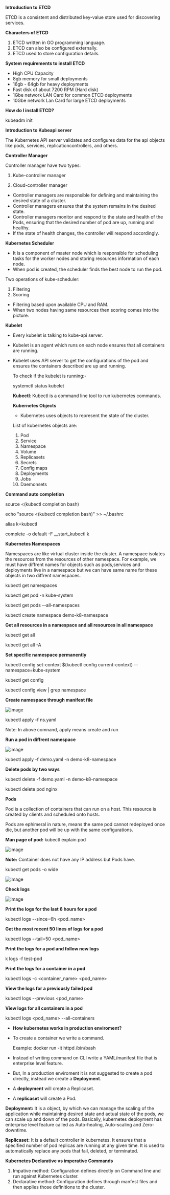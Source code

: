 **Introduction to ETCD**

ETCD is a consistent and distributed key-value store used for discovering services.

**Characters of ETCD**

1. ETCD written in GO programming language.
2. ETCD can also be configured externally.
3. ETCD used to store configuration details.

**System requirements to install ETCD**

* High CPU Capacity
* 8gb memory for small deployments
* 16gb - 64gb for heavy deployments
* Fast disk of about 7200 RPM (Hard disk)
* 1Gbe network LAN Card for common ETCD deployments
* 10Gbe network Lan Card for large ETCD deployments

**How do I install ETCD?**

kubeadm init

**Introduction to Kubeapi server**

The Kubernetes API server validates and configures data for the api objects like pods, services, replicationcontrollers, and others. 

**Controller Manager**

Controller manager have two types:

1. Kube-controller manager

2. Cloud-controller manager

- Controller managers are responsible for defining and maintaining the desired state of a cluster.
- Controller managers ensures that the system remains in the desired state.
- Controller managers monitor and respond to the state and health of the Pods, ensuring that the desired number of pod are up, running and healthy.
- If the state of health changes, the controller will respond accordingly.

**Kubernetes Scheduler**

- It is a component of master node which is responsible for scheduling tasks for the worker nodes and storing resources information of each node.
- When pod is created, the scheduler finds the best node to run the pod.

Two operations of kube-scheduler:

1. Filtering
2. Scoring

* Filtering based upon available CPU and RAM.
* When two nodes having same resources then scoring comes into the picture.

**Kubelet**
- Every kubelet is talking to kube-api server.
- Kubelet is an agent which runs on each node ensures that all containers are running.
- Kubelet uses API server to get the configurations of the pod and ensures the containers described are up and running.

  To check if the kubelet is running:-

  systemctl status kubelet

  **Kubectl**: Kubectl is a command line tool to run kubernetes commands. 

  **Kubernetes Objects**

  - Kubernetes uses objects to represent the state of the cluster.

  List of kubernetes objects are:

  1. Pod
  2. Service
  3. Namespace
  4. Volume
  5. Replicasets
  6. Secrets
  7. Config maps
  8. Deployments
  9. Jobs
  10. Daemonsets

**Command auto completion**

source <(kubectl completion bash)

echo "source <(kubectl completion bash)" >> ~/.bashrc

alias k=kubectl

complete -o default -F __start_kubectl k

**Kubernetes Namespaces**

Namespaces are like virtual cluster inside the cluster. A namespace isolates the resources from the resources of other namespace. For example, we must have diffrent names for objects such as pods,services and deployments live in a namespace but we can have same name for these objects in two diffrent namespaces.

  kubectl get namespaces

  kubectl get pod -n kube-system

  kubectl get pods --all-namespaces

  kubectl create namespace demo-k8-namespace

  **Get all resources in a namespace and all resources in all namespace**
  
  kubectl get all

  kubectl get all -A

  **Set specific namespace permanently**

  kubectl config set-context $(kubectl config current-context) --namespace=kube-system

  kubectl get config

  kubectl config view | grep namespace

  **Create namespace through manifest file**

  ![image](https://github.com/sunnyvalechha/Kubernetes-Commands/assets/59471885/940b9663-f3b5-44f2-9628-9b2eb5455da7)

  kubectl apply -f ns.yaml
  
Note: In above comnand, apply means create and run

**Run a pod in diffrent namespace**

![image](https://github.com/sunnyvalechha/Kubernetes-Commands/assets/59471885/64be4a13-9154-4eb5-bf54-e1e5b392c29f)

kubectl apply -f demo.yaml -n demo-k8-namespace

**Delete pods by two ways**

kubectl delete -f demo.yaml -n demo-k8-namespace

kubectl delete pod nginx

**Pods**

Pod is a collection of containers that can run on a host. This resource is created by clients and scheduled onto hosts.

Pods are ephimeral in nature, means the same pod cannot redeployed once die, but another pod will be up with the same configurations.

**Man page of pod:** kubectl explain pod

![image](https://github.com/sunnyvalechha/Kubernetes-Commands/assets/59471885/5be73522-ff1b-449d-bb74-1efa52f5aa0f)

**Note:** Container does not have any IP address but Pods have.

kubectl get pods -o wide

![image](https://github.com/sunnyvalechha/Kubernetes-Commands/assets/59471885/7717a09b-bd0f-4b75-8bad-9cdd2ebc5e02)

**Check logs**

![image](https://github.com/sunnyvalechha/Kubernetes-Commands/assets/59471885/9d453fed-8ba9-440b-83e2-7bb9ad433ea3)

**Print the logs for the last 6 hours for a pod**

kubectl logs --since=6h <pod_name>

**Get the most recent 50 lines of logs for a pod**

kubectl logs --tail=50 <pod_name>

**Print the logs for a pod and follow new logs**

k logs -f test-pod

**Print the logs for a container in a pod**

kubectl logs -c <container_name> <pod_name>

**View the logs for a previously failed pod**

kubectl logs --previous <pod_name>

**View logs for all containers in a pod**

kubectl logs <pod_name> --all-containers

* **How kubernetes works in production enviroment?**

- To create a container we write a command.

  Example: docker run -it httpd /bin/bash

- Instead of writing command on CLI write a YAML/manifest file that is enterprise level feature.
- But, In a production enviroment it is not suggested to create a pod directly, instead we create a **Deployment**.
- A **deployment** will create a Replicaset.
- A **replicaset** will create a Pod.

**Deployment:** It is a object, by which we can manage the scaling of the application while maintaining desired state and actual state of the pods, we can scale up and down of the pods.
Basically, kubernetes deployment has enterprise level feature called as Auto-healing, Auto-scaling and Zero-downtime.

**Replicaset:**   It is a default controller in kubernetes. It ensures that a specified number of pod replicas are running at any given time. It is used to automatically replace any pods that fail, deleted, or terminated.


**Kubernetes Declarative vs imperative Commands**

1. Impative method: Configuration defines directly on Command line and run against Kubernetes cluster.
2. Declarative method: Configuration defines through manfest files and then applies those definitions to the cluster.





